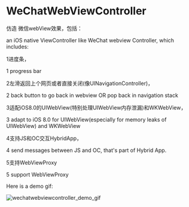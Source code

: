 # WeChatWebViewController

仿造 微信webView效果，包括：

an iOS native ViewController like WeChat webview Controller, which includes:


1进度条，

1 progress bar

2左滑返回上个网页或者直接关闭(像UINavigationController)，

2 back button to go back in webview OR pop back in navigation stack

3适配iOS8.0的UIWebView(特别处理UIWebView内存泄漏)和WKWebView，

3 adapt to iOS 8.0 for UIWebView(especially for memory leaks of UIWebView) and WKWebView

4支持JS和OC交互HybridApp，

4 send messages between JS and OC, that's part of Hybrid App.

5支持WebViewProxy

5 support WebViewProxy

Here is a demo gif:

![wechatwebviewcontroller_demo_gif](https://cloud.githubusercontent.com/assets/12937445/21358060/7a194c90-c712-11e6-8840-6f834538cf18.gif)
